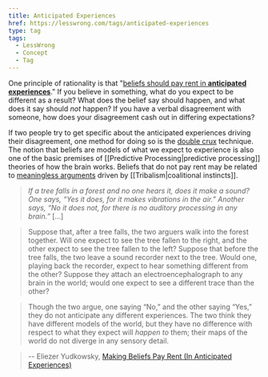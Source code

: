 ```yaml
---
title: Anticipated Experiences
href: https://lesswrong.com/tags/anticipated-experiences
type: tag
tags:
  - LessWrong
  - Concept
  - Tag
---
```


One principle of rationality is that "[beliefs should pay rent in **anticipated experiences**](https://www.lesswrong.com/s/7gRSERQZbqTuLX5re/p/a7n8GdKiAZRX86T5A)." If you believe in something, what do you expect to be different as a result? What does the belief say should happen, and what does it say should _not_ happen? If you have a verbal disagreement with someone, how does your disagreement cash out in differing expectations?

If two people try to get specific about the anticipated experiences driving their disagreement, one method for doing so is the [double crux](https://www.lesswrong.com/posts/exa5kmvopeRyfJgCy/double-crux-a-strategy-for-resolving-disagreement) technique. The notion that beliefs are models of what we expect to experience is also one of the basic premises of [[Predictive Processing|predictive processing]] theories of how the brain works. Beliefs that do not pay rent may be related to [meaningless arguments](https://www.lesswrong.com/posts/4xKeNKFXFB458f5N8/ethnic-tension-and-meaningless-arguments) driven by [[Tribalism|coalitional instincts]].

> _If a tree falls in a forest and no one hears it, does it make a sound? One says, “Yes it does, for it makes vibrations in the air.” Another says, “No it does not, for there is no auditory processing in any brain.”_ \[...\]

> Suppose that, after a tree falls, the two arguers walk into the forest together. Will one expect to see the tree fallen to the right, and the other expect to see the tree fallen to the left? Suppose that before the tree falls, the two leave a sound recorder next to the tree. Would one, playing back the recorder, expect to hear something different from the other? Suppose they attach an electroencephalograph to any brain in the world; would one expect to see a different trace than the other?

> Though the two argue, one saying “No,” and the other saying “Yes,” they do not anticipate any different experiences. The two think they have different models of the world, but they have no difference with respect to what they expect will _happen to_ them; their maps of the world do not diverge in any sensory detail.

> \-\- Eliezer Yudkowsky, [Making Beliefs Pay Rent (In Anticipated Experiences)](https://www.lesswrong.com/s/7gRSERQZbqTuLX5re/p/a7n8GdKiAZRX86T5A)